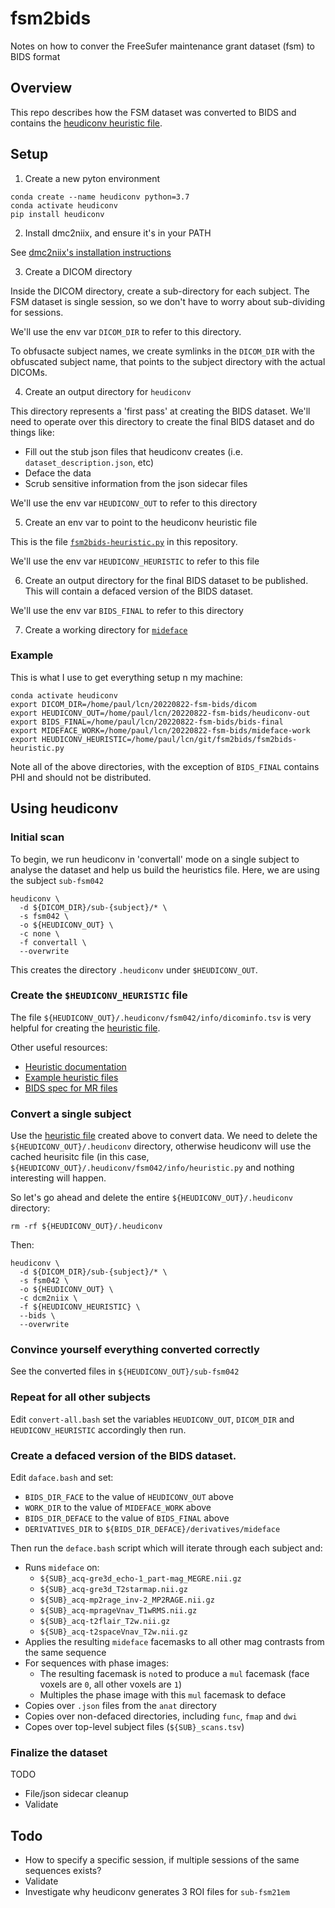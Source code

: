 # fsm2bids

Notes on how to conver the FreeSufer maintenance grant dataset (fsm) to BIDS format

## Overview

This repo describes how the FSM dataset was converted to BIDS and contains the [heudiconv heuristic file](fsm2bids-heuristic.py).

## Setup

1) Create a new pyton environment
```
conda create --name heudiconv python=3.7
conda activate heudiconv
pip install heudiconv
```

2) Install dmc2niix, and ensure it's in your PATH

See [dmc2niix's installation instructions](https://github.com/rordenlab/dcm2niix#install)

3) Create a DICOM directory

Inside the DICOM directory, create a sub-directory for each subject.  The FSM dataset is single session, so we don't have to worry about sub-dividing for sessions.

We'll use the env var `DICOM_DIR` to refer to this directory.

To obfusacte subject names, we create symlinks in the `DICOM_DIR` with the obfuscated subject name, that points to the subject directory with the actual DICOMs.

4) Create an output directory for `heudiconv`

This directory represents a 'first pass' at creating the BIDS dataset.  We'll need to operate over this directory to create the final BIDS dataset and do things like:
- Fill out the stub json files that heudiconv creates (i.e. `dataset_description.json`, etc)
- Deface the data
- Scrub sensitive information from the json sidecar files

We'll use the env var `HEUDICONV_OUT` to refer to this directory

5) Create an env var to point to the heudiconv heuristic file

This is the file [`fsm2bids-heuristic.py`](fsm2bids-heuristic.py) in this repository.

We'll use the env var `HEUDICONV_HEURISTIC` to refer to this file

6) Create an output directory for the final BIDS dataset to be published.  This will contain a defaced version of the BIDS dataset.

We'll use the env var `BIDS_FINAL` to refer to this directory

7) Create a working directory for [`mideface`](https://surfer.nmr.mgh.harvard.edu/fswiki/MiDeFace)

### Example

This is what I use to get everything setup n my machine:
```
conda activate heudiconv
export DICOM_DIR=/home/paul/lcn/20220822-fsm-bids/dicom
export HEUDICONV_OUT=/home/paul/lcn/20220822-fsm-bids/heudiconv-out
export BIDS_FINAL=/home/paul/lcn/20220822-fsm-bids/bids-final
export MIDEFACE_WORK=/home/paul/lcn/20220822-fsm-bids/mideface-work
export HEUDICONV_HEURISTIC=/home/paul/lcn/git/fsm2bids/fsm2bids-heuristic.py
```

Note all of the above directories, with the exception of `BIDS_FINAL` contains PHI and should not be distributed.

## Using heudiconv

### Initial scan

To begin, we run heudiconv in 'convertall' mode on a single subject to analyse the dataset and help us build the heuristics file.  Here, we are using the subject `sub-fsm042`

```
heudiconv \
  -d ${DICOM_DIR}/sub-{subject}/* \
  -s fsm042 \
  -o ${HEUDICONV_OUT} \
  -c none \
  -f convertall \
  --overwrite
```

This creates the directory `.heudiconv` under `$HEUDICONV_OUT`.

### Create the `$HEUDICONV_HEURISTIC` file

The file `${HEUDICONV_OUT}/.heudiconv/fsm042/info/dicominfo.tsv` is very helpful for creating the [heuristic file](fsm2bids-heuristic.py).

Other useful resources:
- [Heuristic documentation](https://heudiconv.readthedocs.io/en/latest/heuristics.html)
- [Example heuristic files](https://github.com/nipy/heudiconv/tree/master/heudiconv/heuristics)
- [BIDS spec for MR files](https://bids-specification.readthedocs.io/en/stable/04-modality-specific-files/01-magnetic-resonance-imaging-data.html)

### Convert a single subject

Use the [heuristic file](fsm2bids-heuristic.py) created above to convert data.  We need to delete the `${HEUDICONV_OUT}/.heudiconv` directory, otherwise heudiconv will use the cached heurisitc file (in this case, `${HEUDICONV_OUT}/.heudiconv/fsm042/info/heuristic.py` and nothing interesting will happen.

So let's go ahead and delete the entire `${HEUDICONV_OUT}/.heudiconv` directory:
```
rm -rf ${HEUDICONV_OUT}/.heudiconv
```

Then:
```
heudiconv \
  -d ${DICOM_DIR}/sub-{subject}/* \
  -s fsm042 \
  -o ${HEUDICONV_OUT} \
  -c dcm2niix \
  -f ${HEUDICONV_HEURISTIC} \
  --bids \
  --overwrite
```

### Convince yourself everything converted correctly

See the converted files in `${HEUDICONV_OUT}/sub-fsm042`

### Repeat for all other subjects

Edit `convert-all.bash` set the variables `HEUDICONV_OUT`, `DICOM_DIR` and `HEUDICONV_HEURISTIC` accordingly then run.

### Create a defaced version of the BIDS dataset.

Edit `daface.bash` and set:
  - `BIDS_DIR_FACE` to the value of `HEUDICONV_OUT` above
  - `WORK_DIR` to the value of `MIDEFACE_WORK` above
  - `BIDS_DIR_DEFACE` to the value of `BIDS_FINAL` above
  - `DERIVATIVES_DIR` to `${BIDS_DIR_DEFACE}/derivatives/mideface`

Then run the `deface.bash` script which will iterate through each subject and:
  - Runs `mideface` on: 
    - `${SUB}_acq-gre3d_echo-1_part-mag_MEGRE.nii.gz`
    - `${SUB}_acq-gre3d_T2starmap.nii.gz`
    - `${SUB}_acq-mp2rage_inv-2_MP2RAGE.nii.gz`
    - `${SUB}_acq-mprageVnav_T1wRMS.nii.gz`
    - `${SUB}_acq-t2flair_T2w.nii.gz`
    - `${SUB}_acq-t2spaceVnav_T2w.nii.gz`
  - Applies the resulting `mideface` facemasks to all other mag contrasts from the same sequence
  - For sequences with phase images:
    - The resulting facemask is `not`ed to produce a `mul` facemask (face voxels are `0`, all other voxels are `1`)
    - Multiples the phase image with this `mul` facemask to deface
  - Copies over `.json` files from the `anat` directory
  - Copies over non-defaced directories, including `func`, `fmap` and `dwi`
  - Copes over top-level subject files (`${SUB}_scans.tsv`)
  
### Finalize the dataset

TODO
  - File/json sidecar cleanup
  - Validate

## Todo

- How to specify a specific session, if multiple sessions of the same sequences exists?
- Validate
- Investigate why heudiconv generates 3 ROI files for `sub-fsm21em`
